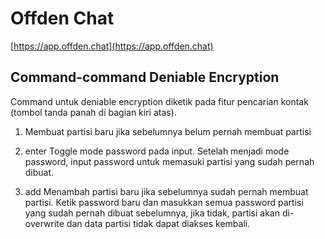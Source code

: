 # Offden Chat

[https://app.offden.chat](https://app.offden.chat)

## Command-command Deniable Encryption
Command untuk deniable encryption diketik pada fitur pencarian kontak (tombol tanda panah di bagian kiri atas).


1. Membuat partisi baru jika sebelumnya belum pernah membuat partisi

2. enter
   Toggle mode password pada input. Setelah menjadi mode password, input password untuk memasuki partisi yang sudah pernah dibuat.


3. add
   Menambah partisi baru jika sebelumnya sudah pernah membuat partisi. Ketik password baru dan masukkan semua password partisi yang sudah pernah dibuat sebelumnya, jika tidak, partisi akan di-overwrite dan data partisi tidak dapat diakses kembali.
